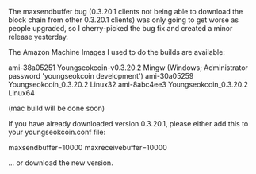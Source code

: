 The maxsendbuffer bug (0.3.20.1 clients not being able to download the block chain from other 0.3.20.1 clients) was only going to get
worse as people upgraded, so I cherry-picked the bug fix and created a minor release yesterday.

The Amazon Machine Images I used to do the builds are available:

  ami-38a05251   Youngseokcoin-v0.3.20.2 Mingw    (Windows; Administrator password 'youngseokcoin development')
  ami-30a05259   Youngseokcoin_0.3.20.2 Linux32
  ami-8abc4ee3   Youngseokcoin_0.3.20.2 Linux64

(mac build will be done soon)

If you have already downloaded version 0.3.20.1, please either add this to your youngseokcoin.conf file:

  maxsendbuffer=10000
  maxreceivebuffer=10000

... or download the new version.
